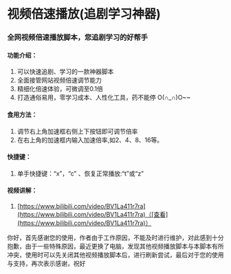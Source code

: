 # 视频倍速播放(追剧学习神器)
### 全网视频倍速播放脚本，您追剧学习的好帮手

#### 功能介绍：
1. 可以快速追剧、学习的一款神器脚本
2. 全面接管网站视频倍速调节能力
3. 精细化倍速体验，可微调至0.1倍
4. 打造通俗易用，零学习成本、人性化工具，药不能停 O(∩_∩)O~~

#### 食用方法：
1. 调节右上角加速框右侧上下按钮即可调节倍率
2. 在右上角的加速框内输入加速倍率,如2、4、8、16等。

#### 快捷键：
1. 单手快捷键：“x”，“c” 、恢复正常播放:“t”或“z”

#### 视频讲解：
1. [https://www.bilibili.com/video/BV1La411r7ra](https://www.bilibili.com/video/BV1La411r7ra)（[查看](https://www.bilibili.com/video/BV1La411r7ra)）

你好，首先感谢您的使用，作者由于工作原因，不能及时进行维护，对此感到十分抱歉，由于一些特殊原因，最近更换了电脑，发现其他视频播放脚本与本脚本有所冲突，使用时可以先关闭其他视频播放脚本后，进行刷新尝试，最后对于您的使用与支持，再次表示感谢，祝好